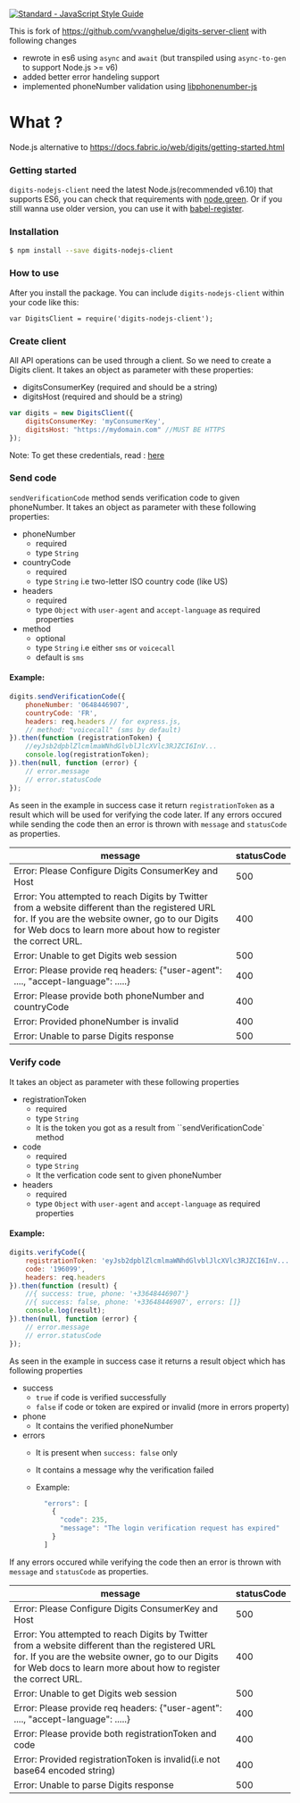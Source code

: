 [![Standard - JavaScript Style Guide](https://img.shields.io/badge/code_style-standard-brightgreen.svg)](http://standardjs.com/)

This is fork of https://github.com/vvanghelue/digits-server-client with following changes
- rewrote in es6 using `async` and `await` (but transpiled using `async-to-gen` to support Node.js >= v6)
- added better error handeling support
- implemented phoneNumber validation using [libphonenumber-js](https://www.npmjs.com/package/libphonenumber-js)

# What ?
Node.js alternative to https://docs.fabric.io/web/digits/getting-started.html

### Getting started

`digits-nodejs-client` need the latest Node.js(recommended v6.10) that supports ES6, you can check that requirements with [node.green](https://node.green). Or if you still wanna use older version, you can use it with [babel-register](https://babeljs.io/docs/usage/babel-register/).

### Installation

```sh
$ npm install --save digits-nodejs-client
```

### How to use
After you install the package. You can include `digits-nodejs-client` within your code like this:

```jss
var DigitsClient = require('digits-nodejs-client');
```

### Create client
All API operations can be used through a client. So we need to create a Digits client. It takes an object as parameter with these properties:

- digitsConsumerKey (required and should be a string)
- digitsHost (required and should be a string)

```js
var digits = new DigitsClient({
	digitsConsumerKey: 'myConsumerKey',
	digitsHost: "https://mydomain.com" //MUST BE HTTPS
});
```
Note: To get these credentials, read : [here](https://docs.fabric.io/web/digits/getting-started.html)


### Send code
`sendVerificationCode` method sends verification code to given phoneNumber. It takes an object as parameter with these following properties:

- phoneNumber
	- required
	- type `String`
- countryCode 
	- required
	- type `String` i.e two-letter ISO country code (like US)
- headers 
	- required
	- type `Object` with `user-agent` and `accept-language` as required properties
- method
	- optional
	- type `String` i.e either `sms` or `voicecall`
	- default is `sms`

#### Example:
```js
digits.sendVerificationCode({
	phoneNumber: '0648446907',
	countryCode: 'FR',
	headers: req.headers // for express.js,
	// method: "voicecall" (sms by default)
}).then(function (registrationToken) {
	//eyJsb2dpblZlcmlmaWNhdGlvblJlcXVlc3RJZCI6InV...
	console.log(registrationToken);
}).then(null, function (error) {
	// error.message
	// error.statusCode
});
```
As seen in the example in success case it return `registrationToken` as a result which will be used for verifying the code later. If any errors occured while sending the code then an error is thrown with `message` and `statusCode` as properties. 

| message | statusCode |
|---------| -----------|
|Error: Please Configure Digits ConsumerKey and Host| 500|
|Error: You attempted to reach Digits by Twitter from a website different than the registered URL for. If you are the website owner, go to our Digits for Web docs to learn more about how to register the correct URL.| 400 |
|Error: Unable to get Digits web session| 500|
|Error: Please provide req headers: {"user-agent": ...., "accept-language": .....}| 400|
|Error: Please provide both phoneNumber and countryCode| 400|
|Error: Provided phoneNumber is invalid| 400|
|Error: Unable to parse Digits response| 500|


### Verify code
It takes an object as parameter with these following properties

- registrationToken
	- required
	-  type `String`
	- It is the token you got as a result from ``sendVerificationCode` method
- code
	- required
	- type `String`
	- It the verfication code sent to given phoneNumber
- headers
	- required
	- type `Object` with `user-agent` and `accept-language` as required properties

#### Example:

```js
digits.verifyCode({
	registrationToken: 'eyJsb2dpblZlcmlmaWNhdGlvblJlcXVlc3RJZCI6InV...',
	code: '196099',
	headers: req.headers
}).then(function (result) {
	//{ success: true, phone: '+33648446907'}
	//{ success: false, phone: '+33648446907', errors: []}
	console.log(result);
}).then(null, function (error) {
	// error.message
	// error.statusCode
});
```
As seen in the example in success case it returns a result object which has following properties

- success
	- `true` if code is verified successfully
	- `false` if code or token are expired or invalid (more in errors property)
- phone
	- It contains the verified phoneNumber
- errors
	- It is present when `success: false` only
	- It contains a message why the verification failed
	- Example:
		
		```js
		  "errors": [
		    {
		      "code": 235,
		      "message": "The login verification request has expired"
		    }
		  ]
		```

If any errors occured while verifying the code then an error is thrown with `message` and `statusCode` as properties. 

| message | statusCode |
|---------| -----------|
|Error: Please Configure Digits ConsumerKey and Host| 500|
|Error: You attempted to reach Digits by Twitter from a website different than the registered URL for. If you are the website owner, go to our Digits for Web docs to learn more about how to register the correct URL.| 400 |
|Error: Unable to get Digits web session| 500|
|Error: Please provide req headers: {"user-agent": ...., "accept-language": .....}| 400|
|Error: Please provide both registrationToken and code| 400|
|Error: Provided registrationToken is invalid(i.e not base64 encoded string)| 400|
|Error: Unable to parse Digits response| 500|